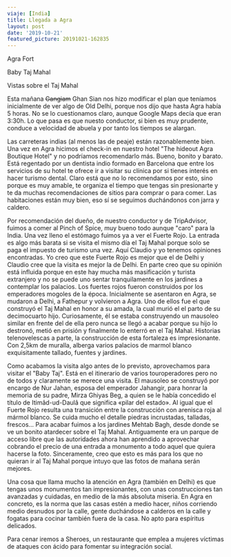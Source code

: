 ```yaml
---
viaje: [India]
title: Llegada a Agra
layout: post
date: '2019-10-21'
featured_picture: 20191021-162835
---
```


Agra Fort

Baby Taj Mahal

Vistas sobre el Taj Mahal

Esta mañana ~~Gangiam~~ Ghan Sian nos hizo modificar el plan que teníamos inicialmente de ver algo de Old Delhi, porque nos dijo que hasta Agra había 5 horas. No se lo cuestionamos claro, aunque Google Maps decía que eran 3:30h. Lo que pasa es que nuesto conductor, si bien es muy prudente, conduce a velocidad de abuela y por tanto los tiempos se alargan.

Las carreteras indias (al menos las de peaje) están razonablemente bien. Una vez en Agra hicimos el check-in en nuestro hotel "The hideout Agra Boutique Hotel" y no podríamos recomendarlo más. Bueno, bonito y barato. Está regentado por un dentista indio formado en Barcelona que entre los servicios de su hotel te ofrece ir a visitar su clínica por si tienes interés en hacer turismo dental. Claro está que no lo recomendamos por esto, sino porque es muy amable, te organiza el tiempo que tengas sin presionarte y te da muchas recomendaciones de sitios para comprar o para comer. Las habitaciones están muy bien, eso sí se seguimos duchándonos con jarra y caldero.

Por recomendación del dueño, de nuestro conductor y de TripAdvisor, fuimos a comer al Pinch of Spice, muy bueno todo aunque "caro" para la India. Una vez lleno el estómago fuimos ya a ver el Fuerte Rojo. La entrada es algo más barata si se visita el mismo día el Taj Mahal porque solo se paga el impuesto de turismo una vez. Aquí Claudio y yo tenemos opiniones encontradas. Yo creo que este Fuerte Rojo es mejor que el de Delhi y Claudio cree que la visita es mejor la de Delhi. En parte creo que su opinión está influida porque en este hay mucha más masificación y turista extranjero y no se puede uno sentar tranquilamente en los jardines a contemplar los palacios. Los fuertes rojos fueron construidos por los emperadores mogoles de la época. Inicialmente se asentaron en Agra, se mudaron a Delhi, a Fathepur y volvieron a Agra. Uno de ellos fue el que construyó el Taj Mahal en honor a su amada, la cual murió el el parto de su decimocuarto hijo. Curiosamente, él se estaba construyendo un mausoleo similar en frente del de ella pero nunca se llegó a acabar porque su hijo lo destronó, metió en prisión y finalmente lo enterró en el Taj Mahal. Historias telenovelescas a parte, la construcción de esta fortaleza es impresionante. Con 2,5km de muralla, alberga varios palacios de marmol blanco exquisitamente tallado, fuentes y jardines. 

Como acabamos la visita algo antes de lo previsto, aprovechamos para visitar el "Baby Taj". Está en el itinerario de varios touroperadores pero no de todos y claramente se merece una visita. El mausoleo se construyó por encargo de Nur Jahan, esposa del emperador Jahangir, para honrar la memoria de su padre, Mirza Ghiyas Beg, a quien se le había concedido el título de Itimâd-ud-Daulâ que significa «pilar del estado». Al igual que el Fuerte Rojo resulta una transición entre la construcción con arenisca roja al mármol blanco. Se cuida mucho el detalle piedras incrustadas, talladas, frescos...
Para acabar fuimos a los jardines Mehtab Bagh, desde donde se ve un bonito atardecer sobre el Taj Mahal. Antiguamente era un parque de acceso libre que las autoridades ahora han aprendido a aprovechar cobrando el precio de una entrada a monumento a todo aquel que quiera hacerse la foto. Sinceramente, creo que esto es más para los que no quieran ir al Taj Mahal porque intuyo que las fotos de mañana serán mejores. 

Una cosa que llama mucho la atención en Agra (también en Delhi) es que tengas unos monumentos tan impresionantes, con unas construcciones tan avanzadas y cuidadas, en medio de la más absoluta miseria. En Agra en concreto, es la norma que las casas estén a medio hacer, niños corriendo medio desnudos por la calle, gente duchándose a calderos en la calle y fogatas para cocinar también fuera de la casa. No apto para espíritus delicados.

Para cenar iremos a Sheroes, un restaurante que emplea a mujeres víctimas de ataques con ácido para fomentar su integración social.
